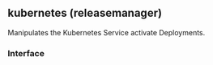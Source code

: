 ## kubernetes (releasemanager)

Manipulates the Kubernetes Service activate Deployments.

### Interface
